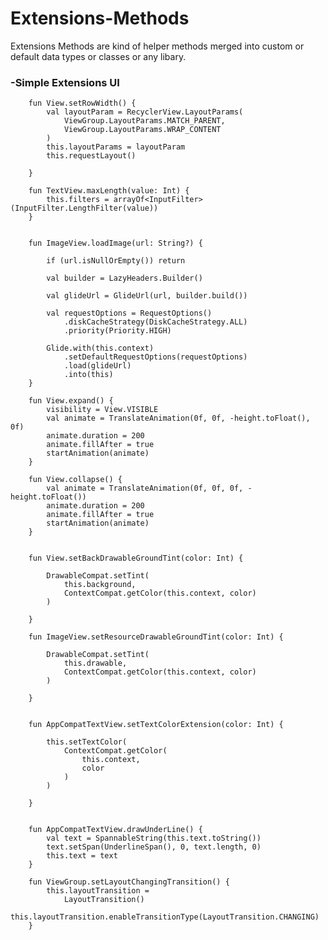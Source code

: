 # Extensions-Methods
Extensions Methods are kind of helper methods merged into custom or default data types or classes or any libary.

### -Simple Extensions  UI


        fun View.setRowWidth() {
            val layoutParam = RecyclerView.LayoutParams(
                ViewGroup.LayoutParams.MATCH_PARENT,
                ViewGroup.LayoutParams.WRAP_CONTENT
            )
            this.layoutParams = layoutParam
            this.requestLayout()

        }

        fun TextView.maxLength(value: Int) {
            this.filters = arrayOf<InputFilter>(InputFilter.LengthFilter(value))
        }


        fun ImageView.loadImage(url: String?) {

            if (url.isNullOrEmpty()) return

            val builder = LazyHeaders.Builder()

            val glideUrl = GlideUrl(url, builder.build())

            val requestOptions = RequestOptions()
                .diskCacheStrategy(DiskCacheStrategy.ALL)
                .priority(Priority.HIGH)

            Glide.with(this.context)
                .setDefaultRequestOptions(requestOptions)
                .load(glideUrl)
                .into(this)
        }

        fun View.expand() {
            visibility = View.VISIBLE
            val animate = TranslateAnimation(0f, 0f, -height.toFloat(), 0f)
            animate.duration = 200
            animate.fillAfter = true
            startAnimation(animate)
        }

        fun View.collapse() {
            val animate = TranslateAnimation(0f, 0f, 0f, -height.toFloat())
            animate.duration = 200
            animate.fillAfter = true
            startAnimation(animate)
        }


        fun View.setBackDrawableGroundTint(color: Int) {

            DrawableCompat.setTint(
                this.background,
                ContextCompat.getColor(this.context, color)
            )

        }

        fun ImageView.setResourceDrawableGroundTint(color: Int) {

            DrawableCompat.setTint(
                this.drawable,
                ContextCompat.getColor(this.context, color)
            )

        }


        fun AppCompatTextView.setTextColorExtension(color: Int) {

            this.setTextColor(
                ContextCompat.getColor(
                    this.context,
                    color
                )
            )

        }


        fun AppCompatTextView.drawUnderLine() {
            val text = SpannableString(this.text.toString())
            text.setSpan(UnderlineSpan(), 0, text.length, 0)
            this.text = text
        }

        fun ViewGroup.setLayoutChangingTransition() {
            this.layoutTransition =
                LayoutTransition()
            this.layoutTransition.enableTransitionType(LayoutTransition.CHANGING)
        }
